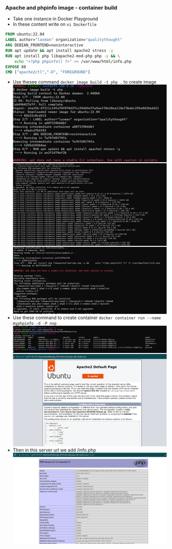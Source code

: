### Apache and phpinfo image - container  build
* Take one instance in Docker Playground 
* In these content write on `vi Dockerfile`
```Dockerfile
FROM ubuntu:22.04
LABEL author="laxman" organization="qualitythought"
ARG DEBIAN_FRONTEND=noninteractive
RUN apt update && apt install apache2 stress -y
RUN apt install php libapache2-mod-php php -y && \
    echo "<?php phpinfo() ?>" >> /var/www/html/info.php
EXPOSE 80
CMD ["apache2ctl","-D", "FOREGROUND"]
``` 
* Use thesee command `docker image build -t php .` to create image 
![Preview](./Images/php1.png)
![Preview](./Images/php2.png)
![Preview](./Images/php3.png)
* Use these command to create container `docker container run --name myphpinfo -d -P nop`
![Preview](./Images/php4.png)
![Preview](./Images/php5.png)
* Then in this server url we add /info.php
![Preview](./Images/php6.png)




